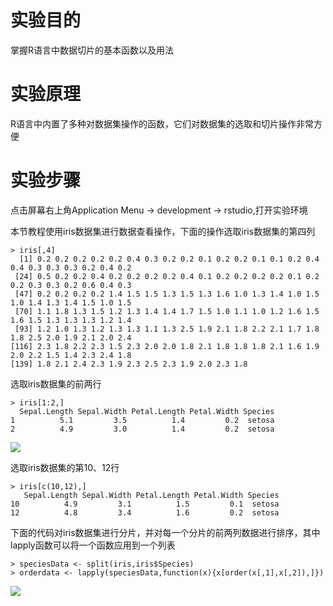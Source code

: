 # 实验目的

掌握R语言中数据切片的基本函数以及用法

# 实验原理

R语言中内置了多种对数据集操作的函数，它们对数据集的选取和切片操作非常方便

# 实验步骤

点击屏幕右上角Application Menu -&gt; development -&gt; rstudio,打开实验环境

本节教程使用iris数据集进行数据查看操作，下面的操作选取iris数据集的第四列

```
> iris[,4]
  [1] 0.2 0.2 0.2 0.2 0.2 0.4 0.3 0.2 0.2 0.1 0.2 0.2 0.1 0.1 0.2 0.4 0.4 0.3 0.3 0.3 0.2 0.4 0.2
 [24] 0.5 0.2 0.2 0.4 0.2 0.2 0.2 0.2 0.4 0.1 0.2 0.2 0.2 0.2 0.1 0.2 0.2 0.3 0.3 0.2 0.6 0.4 0.3
 [47] 0.2 0.2 0.2 0.2 1.4 1.5 1.5 1.3 1.5 1.3 1.6 1.0 1.3 1.4 1.0 1.5 1.0 1.4 1.3 1.4 1.5 1.0 1.5
 [70] 1.1 1.8 1.3 1.5 1.2 1.3 1.4 1.4 1.7 1.5 1.0 1.1 1.0 1.2 1.6 1.5 1.6 1.5 1.3 1.3 1.3 1.2 1.4
 [93] 1.2 1.0 1.3 1.2 1.3 1.3 1.1 1.3 2.5 1.9 2.1 1.8 2.2 2.1 1.7 1.8 1.8 2.5 2.0 1.9 2.1 2.0 2.4
[116] 2.3 1.8 2.2 2.3 1.5 2.3 2.0 2.0 1.8 2.1 1.8 1.8 1.8 2.1 1.6 1.9 2.0 2.2 1.5 1.4 2.3 2.4 1.8
[139] 1.8 2.1 2.4 2.3 1.9 2.3 2.5 2.3 1.9 2.0 2.3 1.8
```

选取iris数据集的前两行

```
> iris[1:2,]
  Sepal.Length Sepal.Width Petal.Length Petal.Width Species
1          5.1         3.5          1.4         0.2  setosa
2          4.9         3.0          1.4         0.2  setosa
```

![](https://kfcoding-static.oss-cn-hangzhou.aliyuncs.com/gitcourse-bigdata/1-2-3-1_20171107072307.007.png)

选取iris数据集的第10、12行

```
> iris[c(10,12),]
   Sepal.Length Sepal.Width Petal.Length Petal.Width Species
10          4.9         3.1          1.5         0.1  setosa
12          4.8         3.4          1.6         0.2  setosa
```

下面的代码对iris数据集进行分片，并对每一个分片的前两列数据进行排序，其中lapply函数可以将一个函数应用到一个列表

```
> speciesData <- split(iris,iris$Species)
> orderdata <- lapply(speciesData,function(x){x[order(x[,1],x[,2]),]})
```

![](https://kfcoding-static.oss-cn-hangzhou.aliyuncs.com/gitcourse-bigdata/1-2-3-2_20171107072356.056.png)